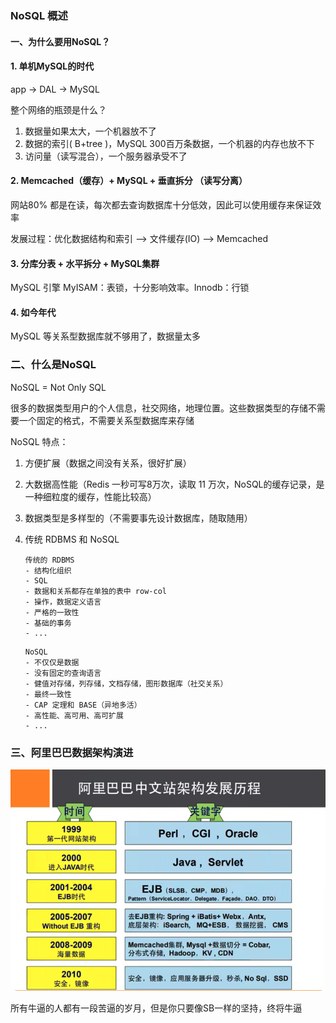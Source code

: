 ### NoSQL 概述

#### 一、为什么要用NoSQL？

#### 1. 单机MySQL的时代

app ->  DAL -> MySQL

整个网络的瓶颈是什么？

1. 数据量如果太大，一个机器放不了
2. 数据的索引( B+tree )，MySQL 300百万条数据，一个机器的内存也放不下
3. 访问量（读写混合），一个服务器承受不了

#### 2. Memcached（缓存）+ MySQL + 垂直拆分 （读写分离）

网站80% 都是在读，每次都去查询数据库十分低效，因此可以使用缓存来保证效率

发展过程：优化数据结构和索引 --> 文件缓存(IO) --> Memcached

#### 3. 分库分表 + 水平拆分 + MySQL集群

MySQL 引擎 MyISAM：表锁，十分影响效率。Innodb：行锁

#### 4. 如今年代

MySQL 等关系型数据库就不够用了，数据量太多

### 二、什么是NoSQL

NoSQL = Not Only SQL

很多的数据类型用户的个人信息，社交网络，地理位置。这些数据类型的存储不需要一个固定的格式，不需要关系型数据库来存储

NoSQL 特点：

1. 方便扩展（数据之间没有关系，很好扩展）

2. 大数据高性能（Redis 一秒可写8万次，读取 11 万次，NoSQL的缓存记录，是一种细粒度的缓存，性能比较高）

3. 数据类型是多样型的（不需要事先设计数据库，随取随用）

4. 传统 RDBMS 和 NoSQL 

    ```
    传统的 RDBMS 
    - 结构化组织
    - SQL
    - 数据和关系都存在单独的表中 row-col 
    - 操作，数据定义语言
    - 严格的一致性
    - 基础的事务
    - ...
    ```

    ```
    NoSQL
    - 不仅仅是数据
    - 没有固定的查询语言
    - 健值对存储，列存储，文档存储，图形数据库（社交关系）
    - 最终一致性
    - CAP 定理和 BASE（异地多活）
    - 高性能、高可用、高可扩展
    - ...
    ```

### 三、阿里巴巴数据架构演进

![](./image/阿里巴巴架构发展历程.png)

所有牛逼的人都有一段苦逼的岁月，但是你只要像SB一样的坚持，终将牛逼